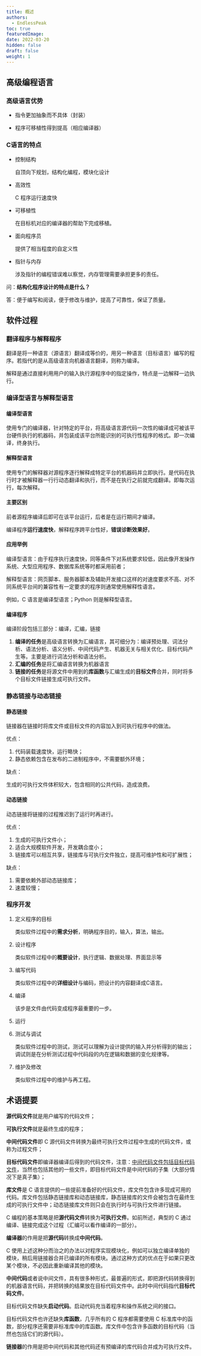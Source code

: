 ```yaml
---
title: 概述
authors:
  - EndlessPeak
toc: true
featuredImage: 
date: 2022-03-20
hidden: false
draft: false
weight: 1
---
```


## 高级编程语言

### 高级语言优势

- 指令更加抽象而不具体（封装）

- 程序可移植性得到提高（相应编译器）


### C语言的特点

- 控制结构

  自顶向下规划，结构化编程，模块化设计

- 高效性

  C 程序运行速度快

- 可移植性

  在目标机对应的编译器的帮助下完成移植。

- 面向程序员

  提供了相当程度的自定义性

- 指针与内存

  涉及指针的编程错误难以察觉，内存管理需要承担更多的责任。

问：**结构化程序设计的特点是什么？**

答：便于编写和阅读，便于修改与维护，提高了可靠性，保证了质量。

## 软件过程

### 翻译程序与解释程序

翻译是将一种语言（源语言）翻译成等价的，用另一种语言（目标语言）编写的程序。若指代的是从高级语言向机器语言翻译，则称为编译。

解释是通过直接利用用户的输入执行源程序中的指定操作，特点是一边解释一边执行。

### 编译型语言与解释型语言

#### 编译型语言

使用专门的编译器，针对特定的平台，将高级语言源代码一次性的编译成可被该平台硬件执行的机器码，并包装成该平台所能识别的可执行性程序的格式。即一次编译，终身执行。

#### 解释型语言

使用专门的解释器对源程序逐行解释成特定平台的机器码并立即执行。是代码在执行时才被解释器一行行动态翻译和执行，而不是在执行之前就完成翻译。即每次运行，每次解释。

#### 主要区别

前者源程序编译后即可在该平台运行，后者是在运行期间才编译。

编译程序**运行速度快**，解释程序跨平台性好，**错误诊断效果好**。

#### 应用举例

编译型语言：由于程序执行速度快，同等条件下对系统要求较低，因此像开发操作系统、大型应用程序、数据库系统等时都采用前者；

解释型语言：网页脚本、服务器脚本及辅助开发接口这样的对速度要求不高、对不同系统平台间的兼容性有一定要求的程序则通常使用解释性语言。

例如，C 语言是编译型语言；Python 则是解释型语言。

#### 编译程序

编译阶段包括三部分：编译，汇编，链接

1. **编译的任务**是高级语言转换为汇编语言，其可细分为：编译预处理、词法分析、语法分析、语义分析、中间代码产生、机器无关与相关优化、目标代码产生等。主要是进行词法分析和语法分析。
2. **汇编的任务**是将汇编语言转换为机器语言
3. **链接的任务**是将源文件中用到的**库函数**与汇编生成的**目标文件**合并，同时将多个目标文件链接生成可执行文件。

### 静态链接与动态链接

#### 静态链接

链接器在链接时将库文件或目标文件的内容加入到可执行程序中的做法。

优点：

1. 代码装载速度快，运行略快；
2. 静态依赖包含在发布的二进制程序中，不需要额外环境；

缺点：

生成的可执行文件体积较大，包含相同的公共代码，造成浪费。

#### 动态链接

动态链接将链接的过程推迟到了运行时再进行。

优点：

1. 生成的可执行文件小；
2. 适合大规模软件开发，开发耦合度小；
3. 链接库可以相互共享，链接库与可执行文件独立，提高可维护性和可扩展性；

缺点：

1. 需要依赖外部动态链接库；
2. 速度较慢；

### 程序开发

1. 定义程序的目标

   类似软件过程中的**需求分析**，明确程序目的，输入，算法，输出。

2. 设计程序

   类似软件过程中的**概要设计**，执行逻辑、数据处理、界面显示等

3. 编写代码

   类似软件过程中的**详细设计**与编码，把设计的内容翻译成C语言。

4. 编译

   该步是文件由代码变成程序最重要的一步。

5. 运行

6. 测试与调试

   类似软件过程中的测试，测试可以理解为设计提供的输入并分析得到的输出；调试则是在分析测试过程中代码段的内在逻辑和数据的变化规律等。

7. 维护及修改

   类似软件过程中的维护与再工程。

## 术语提要

**源代码文件**就是用户编写的代码文件；

**可执行文件**就是最终生成的程序；

**中间代码文件**即 C 源代码文件转换为最终可执行文件过程中生成的代码文件，或称为过程文件；

**目标代码文件**即编译器编译后得到的代码文件，注意：<u>中间代码文件包括目标代码文件</u>，当然也包括其他的一些文件，即目标代码文件是中间代码的子集（大部分情况下是真子集）；

**库文件**是 C 语言提供的一些提前准备好的代码文件，库文件包含许多现成可用的代码。库文件包括静态链接库和动态链接库，静态链接库的文件会被包含在最终生成的可执行文件中；动态链接库文件则只会在执行时与可执行文件进行链接。

C 编程的基本策略是把**源代码文件**转换为**可执行文件**。如前所述，典型的 C 通过编译、链接完成这个过程（汇编可以看作编译的一部分）。

**编译器**的作用是把**源代码**转换成**中间代码**。

C 使用上述这种分而治之的办法以对程序实现模块化，例如可以独立编译单独的模块，稍后用链接器合并已编译的所有模块。通过这种方式的优点在于如果只更改某个模块，不必因此重新编译其他的模块。

**中间代码**或者说中间文件，具有很多种形式，最普遍的形式，即把源代码转换得到的机器语言代码，并把转换的结果放在目标代码文件中。此时中间代码指代**目标代码文件**。

目标代码文件缺失**启动代码**。启动代码充当着程序和操作系统之间的接口。

目标代码文件也许还缺失**库函数**，几乎所有的 C 程序都需要使用 C 标准库中的函数，部分程序还需要非标准库中的库函数。库文件中包含许多函数的目标代码（当然也包括它们的源代码）。

**链接器**的作用是把中间代码和其他代码还有预编译的库代码合并成为可执行文件。

